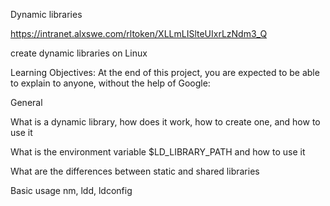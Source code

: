 Dynamic libraries

https://intranet.alxswe.com/rltoken/XLLmLISlteUIxrLzNdm3_Q


create dynamic libraries on Linux

Learning Objectives:
At the end of this project, you are expected to be able to explain to anyone, without the help of Google:

General

What is a dynamic library, how does it work, how to create one, and how to use it

What is the environment variable $LD_LIBRARY_PATH and how to use it

What are the differences between static and shared libraries

Basic usage nm, ldd, ldconfig
